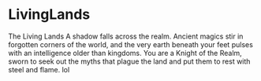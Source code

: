 # LivingLands
The Living Lands A shadow falls across the realm. Ancient magics stir in forgotten corners of the world, and the very earth beneath your feet pulses with an intelligence older than kingdoms. You are a Knight of the Realm, sworn to seek out the myths that plague the land and put them to rest with steel and flame.
lol
